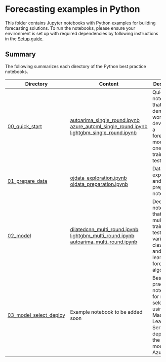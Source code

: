 # Forecasting examples in Python

This folder contains Jupyter notebooks with Python examples for building forecasting solutions. To run the notebooks, please ensure your environment is set up with required dependencies by following instructions in the [Setup guide](../../../docs/SETUP.md). 


## Summary

The following summarizes each directory of the Python best practice notebooks.

| Directory | Content | Description |
| --- | --- | --- |
| [00_quick_start](./00_quick_start)| [autoarima_single_round.ipynb](./00_quick_start/autoarima_single_round.ipynb) <br>[azure_automl_single_round.ipynb](./00_quick_start/azure_automl_single_round.ipynb) <br> [lightgbm_single_round.ipynb](./00_quick_start/lightgbm_single_round.ipynb) | Quick start notebooks that demonstrate workflow of developing a forecasting model using one-round training and testing data|
| [01_prepare_data](./01_prepare_data) | [ojdata_exploration.ipynb](./01_prepare_data/ojdata_exploration.ipynb) <br> [ojdata_preparation.ipynb](./01_prepare_data/ojdata_preparation.ipynb) | Data exploration and preparation notebooks|
| [02_model](./02_model) | [dilatedcnn_multi_round.ipynb](./02_model/dilatedcnn_multi_round.ipynb) <br> [lightgbm_multi_round.ipynb](./02_model/lightgbm_multi_round.ipynb) <br> [autoarima_multi_round.ipynb](.02_model/autoarima_multi_round.ipynb) | Deep dive notebooks that perform multi-round training and testing of various classical and deep learning forecast algorithms|
| [03_model_select_deploy](03_model_select_deploy) | Example notebook to be added soon | Best practice notebook for model selecting by using Azure Machine Learning Service and deploying the best model on Azure|

